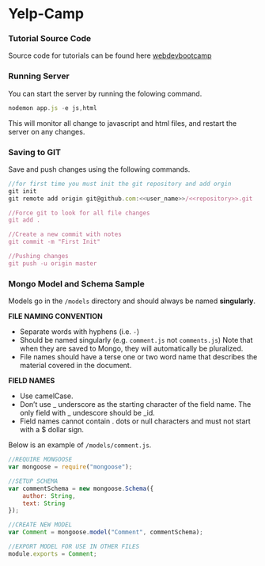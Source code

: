 # Yelp-Camp

### Tutorial Source Code

Source code for tutorials can be found here [webdevbootcamp](https://ide.c9.io/learnwithcolt/webdevbootcamp)

### Running Server

You can start the server by running the folowing command.

```javascript
nodemon app.js -e js,html
```

This will monitor all change to javascript and html files, and restart the server on any changes.
    
### Saving to GIT

Save and push changes using the following commands.

```javascript
//for first time you must init the git repository and add orgin
git init
git remote add origin git@github.com:<<user_name>>/<<repository>>.git

//Force git to look for all file changes
git add .

//Create a new commit with notes
git commit -m "First Init"

//Pushing changes
git push -u origin master
```

### Mongo Model and Schema Sample
Models go in the `/models` directory and should always be named **singularly**. 

**FILE NAMING CONVENTION**
- Separate words with hyphens (i.e. `-`)
- Should be named singularly (e.g. `comment.js` not `comments.js`) Note that when they are saved to Mongo, they will automatically be pluralized.
- File names should have a terse one or two word name that describes the material covered in the document.

**FIELD NAMES**
- Use camelCase.
- Don’t use _ underscore as the starting character of the field name. The only field with _ undescore should be _id.
- Field names cannot contain . dots or null characters and must not start with a $ dollar sign.


Below is an example of `/models/comment.js`.
```javascript
//REQUIRE MONGOOSE
var mongoose = require("mongoose");

//SETUP SCHEMA
var commentSchema = new mongoose.Schema({
    author: String,
    text: String
});

//CREATE NEW MODEL
var Comment = mongoose.model("Comment", commentSchema);

//EXPORT MODEL FOR USE IN OTHER FILES
module.exports = Comment;
```
    